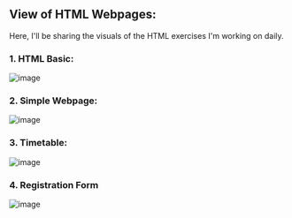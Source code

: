 ## View of HTML Webpages:
Here, I'll be sharing the visuals of the HTML exercises I'm working on daily.
### 1. HTML Basic:
![image](https://github.com/user-attachments/assets/a61693eb-1686-4f42-852c-0d100af03698)

### 2. Simple Webpage:
![image](https://github.com/user-attachments/assets/a5720ae8-397c-4016-8a38-6eb8f1a6b39b)

### 3. Timetable:
![image](https://github.com/user-attachments/assets/a9532c20-2a0c-4ca2-b7a3-b2fea311b277)

### 4. Registration Form
![image](https://github.com/user-attachments/assets/7ae279ca-1986-41fd-b463-48fe00b9abda)


      
